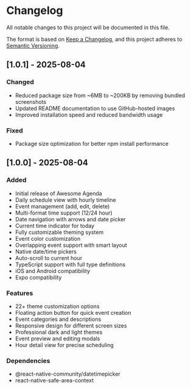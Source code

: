 # Changelog

All notable changes to this project will be documented in this file.

The format is based on [Keep a Changelog](https://keepachangelog.com/en/1.0.0/),
and this project adheres to [Semantic Versioning](https://semver.org/spec/v2.0.0.html).

## [1.0.1] - 2025-08-04

### Changed

- Reduced package size from ~6MB to ~200KB by removing bundled screenshots
- Updated README documentation to use GitHub-hosted images
- Improved installation speed and reduced bandwidth usage

### Fixed

- Package size optimization for better npm install performance

## [1.0.0] - 2025-08-04

### Added

- Initial release of Awesome Agenda
- Daily schedule view with hourly timeline
- Event management (add, edit, delete)
- Multi-format time support (12/24 hour)
- Date navigation with arrows and date picker
- Current time indicator for today
- Fully customizable theming system
- Event color customization
- Overlapping event support with smart layout
- Native date/time pickers
- Auto-scroll to current hour
- TypeScript support with full type definitions
- iOS and Android compatibility
- Expo compatibility

### Features

- 22+ theme customization options
- Floating action button for quick event creation
- Event categories and descriptions
- Responsive design for different screen sizes
- Professional dark and light themes
- Event preview and editing modals
- Hour detail view for precise scheduling

### Dependencies

- @react-native-community/datetimepicker
- react-native-safe-area-context
